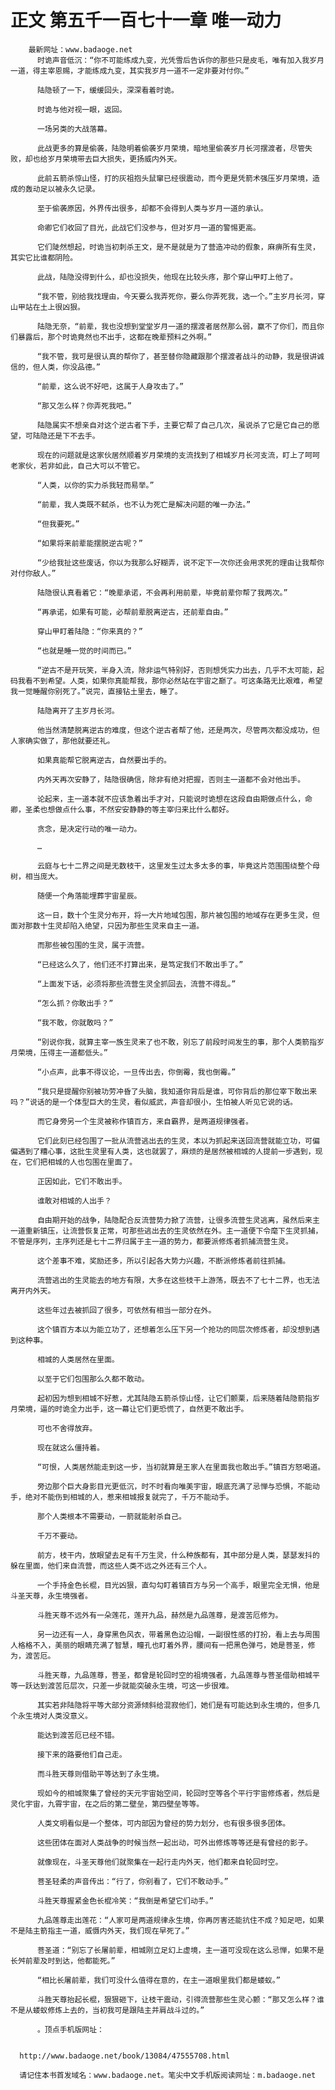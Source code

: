 # 正文 第五千一百七十一章 唯一动力
        最新网址：www.badaoge.net
          时诡声音低沉：“你不可能练成九变，光凭雪后告诉你的那些只是皮毛，唯有加入我岁月一道，得主宰恩赐，才能练成九变，其实我岁月一道不一定非要对付你。”
      
          陆隐顿了一下，缓缓回头，深深看着时诡。
      
          时诡与他对视一眼，返回。
      
          一场另类的大战落幕。
      
          此战更多的算是偷袭，陆隐明着偷袭岁月荣境，暗地里偷袭岁月长河摆渡者，尽管失败，却也给岁月荣境带去巨大损失，更扬威内外天。
      
          此前五箭杀惊山怪，打的灰祖抱头鼠窜已经很震动，而今更是凭箭术强压岁月荣境，造成的轰动足以被永久记录。
      
          至于偷袭原因，外界传出很多，却都不会得到人类与岁月一道的承认。
      
          命卿它们收回了目光，此战它们没参与，但对岁月一道的警惕更高。
      
          它们陡然想起，时诡当初刺杀王文，是不是就是为了营造冲动的假象，麻痹所有生灵，其实它比谁都阴险。
      
          此战，陆隐没得到什么，却也没损失，他现在比较头疼，那个穿山甲盯上他了。
      
          “我不管，别给我找理由，今天要么我弄死你，要么你弄死我，选一个。”主岁月长河，穿山甲站在土上很凶狠。
      
          陆隐无奈，“前辈，我也没想到堂堂岁月一道的摆渡者居然那么弱，赢不了你们，而且你们暴露后，那个时诡竟然也不出手，这都在晚辈预料之外啊。”
      
          “我不管，我可是很认真的帮你了，甚至替你隐藏跟那个摆渡者战斗的动静，我是很讲诚信的，但人类，你没品德。”
      
          “前辈，这么说不好吧，这属于人身攻击了。”
      
          “那又怎么样？你弄死我吧。”
      
          陆隐属实不想亲自对这个逆古者下手，主要它帮了自己几次，虽说杀了它是它自己的愿望，可陆隐还是下不去手。
      
          现在的问题就是这家伙居然顺着岁月荣境的支流找到了相城岁月长河支流，盯上了呵呵老家伙，若非如此，自己大可以不管它。
      
          “人类，以你的实力杀我轻而易举。”
      
          “前辈，我人类既不弑杀，也不认为死亡是解决问题的唯一办法。”
      
          “但我要死。”
      
          “如果将来前辈能摆脱逆古呢？”
      
          “少给我扯这些废话，你以为我那么好糊弄，说不定下一次你还会用求死的理由让我帮你对付你敌人。”
      
          陆隐很认真看着它：“晚辈承诺，不会再利用前辈，毕竟前辈你帮了我两次。”
      
          “再承诺，如果有可能，必帮前辈脱离逆古，还前辈自由。”
      
          穿山甲盯着陆隐：“你来真的？”
      
          “也就是睡一觉的时间而已。”
      
          “逆古不是开玩笑，半身入流，除非运气特别好，否则想凭实力出去，几乎不太可能，起码我看不到希望。人类，如果你真能帮我，那你必然站在宇宙之巅了。可这条路无比艰难，希望我一觉睡醒你别死了。”说完，直接钻土里去，睡了。
      
          陆隐离开了主岁月长河。
      
          他当然清楚脱离逆古的难度，但这个逆古者帮了他，还是两次，尽管两次都没成功，但人家确实做了，那他就要还礼。
      
          如果真能帮它脱离逆古，自然要出手的。
      
          内外天再次安静了，陆隐很确信，除非有绝对把握，否则主一道都不会对他出手。
      
          论起来，主一道本就不应该急着出手才对，只能说时诡想在这段自由期做点什么，命卿，圣柔也想做点什么事，不然安安静静的等主宰归来比什么都好。
      
          贪念，是决定行动的唯一动力。
      
          …
      
          云庭与七十二界之间是无数枝干，这里发生过太多太多的事，毕竟这片范围围绕整个母树，相当庞大。
      
          随便一个角落能埋葬宇宙星辰。
      
          这一日，数十个生灵分布开，将一大片地域包围，那片被包围的地域存在更多生灵，但面对那数十生灵却陷入绝望，只因为那些生灵来自主一道。
      
          而那些被包围的生灵，属于流营。
      
          “已经这么久了，他们还不打算出来，是笃定我们不敢出手了。”
      
          “上面发下话，必须将那些流营生灵全抓回去，流营不得乱。”
      
          “怎么抓？你敢出手？”
      
          “我不敢，你就敢吗？”
      
          “别说你我，就算主宰一族生灵来了也不敢，别忘了前段时间发生的事，那个人类箭指岁月荣境，压得主一道都低头。”
      
          “小点声，此事不得议论，一旦传出去，你倒霉，我也倒霉。”
      
          “我只是提醒你别被功劳冲昏了头脑，我知道你背后是谁，可你背后的那位宰下敢出来吗？”说话的是一个体型巨大的生灵，看似威武，声音却很小，生怕被人听见它说的话。
      
          而它身旁另一个生灵被称作镇百方，来自霸界，是两道规律强者。
      
          它们此刻已经包围了一批从流营逃出去的生灵，本以为抓起来送回流营就能立功，可偏偏遇到了糟心事，这批生灵里有人类，这也就罢了，麻烦的是居然被相城的人提前一步遇到，现在，它们把相城的人也包围在里面了。
      
          正因如此，它们不敢出手。
      
          谁敢对相城的人出手？
      
          自由期开始的战争，陆隐配合反流营势力掀了流营，让很多流营生灵逃离，虽然后来主一道重新镇压，让流营恢复正常，可那些逃出去的生灵依然在外。主一道便下令麾下生灵抓捕，不管是序列，主序列还是七十二界归属于主一道的势力，都要派修炼者抓捕流营生灵。
      
          这个差事不难，奖励还多，所以引起各大势力兴趣，不断派修炼者前往抓捕。
      
          流营逃出的生灵能去的地方有限，大多在这些枝干上游荡，既去不了七十二界，也无法离开内外天。
      
          这些年过去被抓回了很多，可依然有相当一部分在外。
      
          这个镇百方本以为能立功了，还想着怎么压下另一个抢功的同层次修炼者，却没想到遇到这种事。
      
          相城的人类居然在里面。
      
          以至于它们包围那么久都不敢动。
      
          起初因为想到相城不好惹，尤其陆隐五箭杀惊山怪，让它们颤栗，后来随着陆隐箭指岁月荣境，逼的时诡全力出手，这一幕让它们更恐慌了，自然更不敢出手。
      
          可也不舍得放弃。
      
          现在就这么僵持着。
      
          “可恨，人类居然能走到这一步，当初就算是王家人在里面我也敢出手。”镇百方怒喝道。
      
          旁边那个巨大身影目光更低沉，时不时看向唯美宇宙，眼底充满了忌惮与恐惧，不能动手，绝对不能伤到相城的人，惹来相城报复就完了，千万不能动手。
      
          那个人类根本不需要动，一箭就能射杀自己。
      
          千万不要动。
      
          前方，枝干内，放眼望去足有千万生灵，什么种族都有，其中部分是人类，瑟瑟发抖的躲在里面，他们来自流营，而这些人类不远之外还有三个人。
      
          一个手持金色长棍，目光凶狠，直勾勾盯着镇百方与另一个高手，眼里完全无惧，他是斗圣天尊，永生境强者。
      
          斗胜天尊不远外有一朵莲花，莲开九品，赫然是九品莲尊，是渡苦厄修为。
      
          另一边还有一人，身穿黑色风衣，带着黑色边沿帽，一副很性感的打扮，看上去与周围人格格不入，美丽的眼睛充满了智慧，瞳孔也盯着外界，腰间有一把黑色弹弓，她是菩圣，修为，渡苦厄。
      
          斗胜天尊，九品莲尊，菩圣，都曾是轮回时空的祖境强者，九品莲尊与菩圣借助相城平等一跃达到渡苦厄层次，只差一步就能突破永生境，可这一步很难。
      
          其实若非陆隐将平等大部分资源倾斜给混寂他们，她们是有可能达到永生境的，但多几个永生境对人类没意义。
      
          能达到渡苦厄已经不错。
      
          接下来的路要他们自己走。
      
          而斗胜天尊则借助平等达到了永生境。
      
          现如今的相城聚集了曾经的天元宇宙始空间，轮回时空等各个平行宇宙修炼者，然后是灵化宇宙，九霄宇宙，在之后的第二壁垒，第四壁垒等等。
      
          人类文明看似是一个整体，可内部因为曾经的势力划分，也有很多很多团体。
      
          这些团体在面对人类战争的时候当然一起出动，可外出修炼等等还是有曾经的影子。
      
          就像现在，斗圣天尊他们就聚集在一起行走内外天，他们都来自轮回时空。
      
          菩圣轻柔的声音传出：“行了，你别看了，它们不敢动手。”
      
          斗胜天尊握紧金色长棍冷笑：“我倒是希望它们动手。”
      
          九品莲尊走出莲花：“人家可是两道规律永生境，你再厉害还能抗住不成？知足吧，如果不是陆主箭指主一道，威慑内外天，我们现在早死了。”
      
          菩圣道：“别忘了长屠前辈，相城刚立足幻上虚境，主一道可没现在这么忌惮，如果不是长舛前辈及时到达，他都能死。”
      
          “相比长屠前辈，我们可没什么值得在意的，在主一道眼里我们都是蝼蚁。”
      
          斗胜天尊抬起长棍，狠狠砸下，让枝干震动，引得流营那些生灵心颤：“那又怎么样？谁不是从蝼蚁修炼上去的，当初我可是跟陆主并肩战斗过的。”
      
          。顶点手机版网址：
      
      
      http://www.badaoge.net/book/13084/47555708.html
      
      请记住本书首发域名：www.badaoge.net。笔尖中文手机版阅读网址：m.badaoge.net